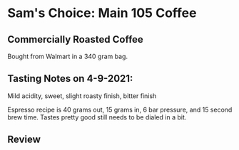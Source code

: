 # Sam's Choice: Main 105 Coffee

## Commercially Roasted Coffee
Bought from Walmart in a 340 gram bag.

## Tasting Notes on 4-9-2021:
Mild acidity, sweet, slight roasty finish, bitter finish

Espresso recipe is 40 grams out, 15 grams in, 6 bar pressure, and 15 second brew time. Tastes pretty good still needs to be dialed in a bit. 

## Review
